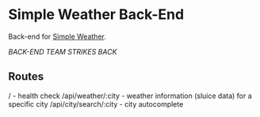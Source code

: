 # Simple Weather Back-End

Back-end for [Simple Weather](https://github.com/bry-an/simple-weather).

_BACK-END TEAM STRIKES BACK_

## Routes

/ - health check
/api/weather/:city - weather information (sluice data) for a specific city
/api/city/search/:city - city autocomplete
